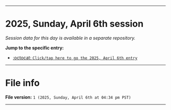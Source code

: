 
***

# 2025, Sunday, April 6th session

_Session data for this day is available in a separate repository._

**Jump to the specific entry:**

- [:octocat: `Click/tap here to go the 2025, April 6th entry`](https://github.com/seanpm2001/SeansLifeArchive_Images_TinyTower_Y2025/tree/SeansLifeArchive_Images_TinyTower_Y2025_Main-dev/2025/04_April/06/)

***

# File info

**File version:** `1 (2025, Sunday, April 6th at 04:34 pm PST)`

***
